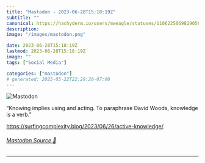 ```yaml
---
title: "Mastodon - 2023-06-28T15:18:19Z"
subtitle: ""
canonical: https://hachyderm.io/users/mweagle/statuses/110622506982905628
description:
image: "/images/mastodon.png"

date: 2023-06-28T15:18:19Z
lastmod: 2023-06-28T15:18:19Z
image: ""
tags: ["Social Media"]

categories: ["mastodon"]
# generated: 2025-05-22T22:29:20-07:00
---
```

![Mastodon](/images/mastodon.png)

<p>“Knowing implies using and acting. To paraphrase David Woods, knowledge is a verb.”</p><p><a href="https://surfingcomplexity.blog/2023/06/26/active-knowledge/" target="_blank" rel="nofollow noopener noreferrer" translate="no"><span class="invisible">https://</span><span class="ellipsis">surfingcomplexity.blog/2023/06</span><span class="invisible">/26/active-knowledge/</span></a></p>


###### [Mastodon Source 🐘](https://hachyderm.io/@mweagle/110622506982905628)

___
